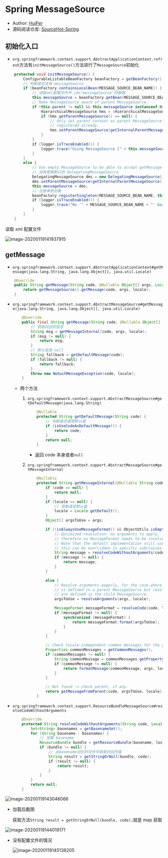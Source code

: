 # Spring MessageSource

- Author: [HuiFer](https://github.com/huifer)
- 源码阅读仓库: [SourceHot-Spring](https://github.com/SourceHot/spring-framework-read)

## 初始化入口

- `org.springframework.context.support.AbstractApplicationContext.refresh`方法有`initMessageSource()`方法进行了`MessageSource`初始化

```java
    protected void initMessageSource() {
        ConfigurableListableBeanFactory beanFactory = getBeanFactory();
        // 判断是否含有 messageSource
        if (beanFactory.containsLocalBean(MESSAGE_SOURCE_BEAN_NAME)) {
            // 读取xml配置文件中 id="messageSource"的数据
            this.messageSource = beanFactory.getBean(MESSAGE_SOURCE_BEAN_NAME, MessageSource.class);
            // Make MessageSource aware of parent MessageSource.
            if (this.parent != null && this.messageSource instanceof HierarchicalMessageSource) {
                HierarchicalMessageSource hms = (HierarchicalMessageSource) this.messageSource;
                if (hms.getParentMessageSource() == null) {
                    // Only set parent context as parent MessageSource if no parent MessageSource
                    // registered already.
                    hms.setParentMessageSource(getInternalParentMessageSource());
                }
            }
            if (logger.isTraceEnabled()) {
                logger.trace("Using MessageSource [" + this.messageSource + "]");
            }
        }
        else {
            // Use empty MessageSource to be able to accept getMessage calls.
            // 没有使用默认的 DelegatingMessageSource
            DelegatingMessageSource dms = new DelegatingMessageSource();
            dms.setParentMessageSource(getInternalParentMessageSource());
            this.messageSource = dms;
            // 注册单例对象
            beanFactory.registerSingleton(MESSAGE_SOURCE_BEAN_NAME, this.messageSource);
            if (logger.isTraceEnabled()) {
                logger.trace("No '" + MESSAGE_SOURCE_BEAN_NAME + "' bean, using [" + this.messageSource + "]");
            }
        }
    }

```

读取 xml 配置文件

![image-20200119141937915](https://fastly.jsdelivr.net/gh/doocs/source-code-hunter@main/images/spring/image-20200119141937915.png)

## getMessage

- `org.springframework.context.support.AbstractApplicationContext#getMessage(java.lang.String, java.lang.Object[], java.util.Locale)`

```java
    @Override
    public String getMessage(String code, @Nullable Object[] args, Locale locale) throws NoSuchMessageException {
        return getMessageSource().getMessage(code, args, locale);
    }

```

- `org.springframework.context.support.AbstractMessageSource#getMessage(java.lang.String, java.lang.Object[], java.util.Locale)`

  ```java
      @Override
      public final String getMessage(String code, @Nullable Object[] args, Locale locale) throws NoSuchMessageException {
          // 获取对应的信息
          String msg = getMessageInternal(code, args, locale);
          if (msg != null) {
              return msg;
          }
          // 默认信息 null
          String fallback = getDefaultMessage(code);
          if (fallback != null) {
              return fallback;
          }
          throw new NoSuchMessageException(code, locale);
      }

  ```

  - 两个方法

    1. `org.springframework.context.support.AbstractMessageSource#getDefaultMessage(java.lang.String)`

       ```java
           @Nullable
           protected String getDefaultMessage(String code) {
               // 判断是否使用默认值
               if (isUseCodeAsDefaultMessage()) {
                   return code;
               }
               return null;
           }

       ```

       - 返回 code 本身或者`null`

    2. `org.springframework.context.support.AbstractMessageSource#getMessageInternal`

       ```java
           @Nullable
           protected String getMessageInternal(@Nullable String code, @Nullable Object[] args, @Nullable Locale locale) {
               if (code == null) {
                   return null;
               }
               if (locale == null) {
                   // 获取语言默认值
                   locale = Locale.getDefault();
               }
               Object[] argsToUse = args;

               if (!isAlwaysUseMessageFormat() && ObjectUtils.isEmpty(args)) {
                   // Optimized resolution: no arguments to apply,
                   // therefore no MessageFormat needs to be involved.
                   // Note that the default implementation still uses MessageFormat;
                   // this can be overridden in specific subclasses.
                   String message = resolveCodeWithoutArguments(code, locale);
                   if (message != null) {
                       return message;
                   }
               }

               else {
                   // Resolve arguments eagerly, for the case where the message
                   // is defined in a parent MessageSource but resolvable arguments
                   // are defined in the child MessageSource.
                   argsToUse = resolveArguments(args, locale);

                   MessageFormat messageFormat = resolveCode(code, locale);
                   if (messageFormat != null) {
                       synchronized (messageFormat) {
                           return messageFormat.format(argsToUse);
                       }
                   }
               }

               // Check locale-independent common messages for the given message code.
               Properties commonMessages = getCommonMessages();
               if (commonMessages != null) {
                   String commonMessage = commonMessages.getProperty(code);
                   if (commonMessage != null) {
                       return formatMessage(commonMessage, args, locale);
                   }
               }

               // Not found -> check parent, if any.
               return getMessageFromParent(code, argsToUse, locale);
           }

       ```

- `org.springframework.context.support.ResourceBundleMessageSource#resolveCodeWithoutArguments`

  ```java
      @Override
      protected String resolveCodeWithoutArguments(String code, Locale locale) {
          Set<String> basenames = getBasenameSet();
          for (String basename : basenames) {
              // 加载 basename
              ResourceBundle bundle = getResourceBundle(basename, locale);
              if (bundle != null) {
                  // 从basename对应的文件中获取对应的值
                  String result = getStringOrNull(bundle, code);
                  if (result != null) {
                      return result;
                  }
              }
          }
          return null;
      }

  ```

![image-20200119143046066](https://fastly.jsdelivr.net/gh/doocs/source-code-hunter@main/images/spring/image-20200119143046066.png)

- 加载后截图

  获取方法`String result = getStringOrNull(bundle, code);`就是 map 获取

![image-20200119144019171](https://fastly.jsdelivr.net/gh/doocs/source-code-hunter@main/images/spring/image-20200119144019171.png)

- 没有配置文件的情况

  ![image-20200119145138205](https://fastly.jsdelivr.net/gh/doocs/source-code-hunter@main/images/spring/image-20200119145138205.png)
